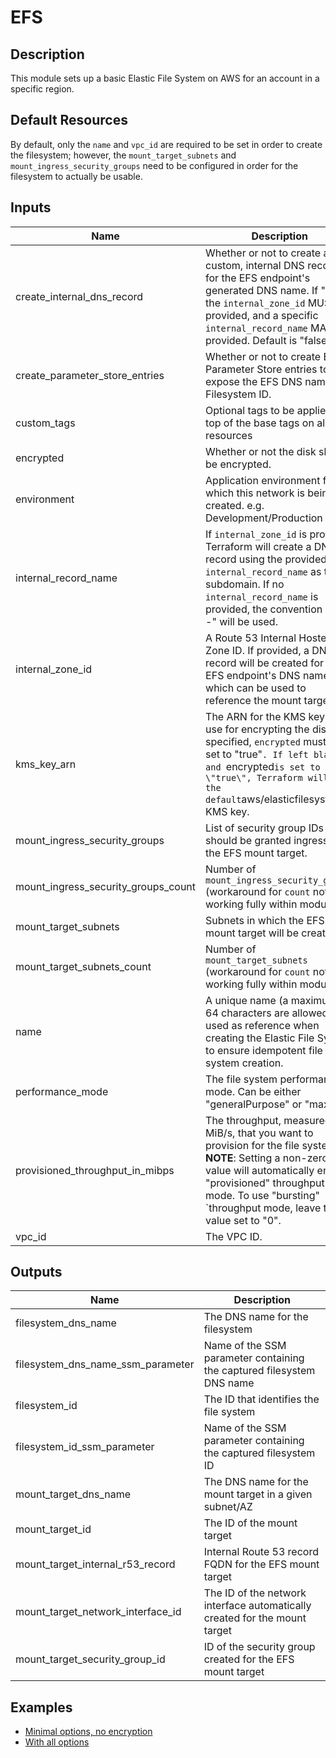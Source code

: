 # EFS

## Description

This module sets up a basic Elastic File System on AWS for an account in a specific region.

## Default Resources

By default, only the `name` and `vpc_id` are required to be set in order to create the filesystem; however, the `mount_target_subnets` and `mount_ingress_security_groups` need to be configured in order for the filesystem to actually be usable.

## Inputs

| Name | Description | Type | Default | Required |
|------|-------------|:----:|:-----:|:-----:|
| create_internal_dns_record | Whether or not to create a custom, internal DNS record for the EFS endpoint's generated DNS name. If \"true\", the `internal_zone_id` MUST be provided, and a specific `internal_record_name` MAY be provided. Default is \"false\". | string | `false` | no |
| create_parameter_store_entries | Whether or not to create EC2 Parameter Store entries to expose the EFS DNS name and Filesystem ID. | string | `true` | no |
| custom_tags | Optional tags to be applied on top of the base tags on all resources | map | `<map>` | no |
| encrypted | Whether or not the disk should be encrypted. | string | `true` | no |
| environment | Application environment for which this network is being created. e.g. Development/Production | string | `Development` | no |
| internal_record_name | If `internal_zone_id` is provided, Terraform will create a DNS record using the provided `internal_record_name` as the subdomain. If no `internal_record_name` is provided, the convention \"efs-<name>-<environment>\" will be used. | string | `` | no |
| internal_zone_id | A Route 53 Internal Hosted Zone ID. If provided, a DNS record will be created for the EFS endpoint's DNS name, which can be used to reference the mount target. | string | `` | no |
| kms_key_arn | The ARN for the KMS key to use for encrypting the disk. If specified, `encrypted` must be set to \"true\"`. If left blank and `encrypted` is set to \"true\", Terraform will use the default `aws/elasticfilesystem` KMS key. | string | `` | no |
| mount_ingress_security_groups | List of security group IDs that should be granted ingress for the EFS mount target. | list | `<list>` | no |
| mount_ingress_security_groups_count | Number of `mount_ingress_security_groups` (workaround for `count` not working fully within modules) | string | `0` | no |
| mount_target_subnets | Subnets in which the EFS mount target will be created. | list | `<list>` | no |
| mount_target_subnets_count | Number of `mount_target_subnets` (workaround for `count` not working fully within modules) | string | `0` | no |
| name | A unique name (a maximum of 64 characters are allowed) used as reference when creating the Elastic File System to ensure idempotent file system creation. | string | - | yes |
| performance_mode | The file system performance mode. Can be either "generalPurpose" or "maxIO". | string | `generalPurpose` | no |
| provisioned_throughput_in_mibps | The throughput, measured in MiB/s, that you want to provision for the file system. **NOTE**: Setting a non-zero value will automatically enable \"provisioned\" throughput mode. To use \"bursting\" `throughput mode, leave this value set to \"0\". | string | `0` | no |
| vpc_id | The VPC ID. | string | - | yes |

## Outputs

| Name | Description |
|------|-------------|
| filesystem_dns_name | The DNS name for the filesystem |
| filesystem_dns_name_ssm_parameter | Name of the SSM parameter containing the captured filesystem DNS name |
| filesystem_id | The ID that identifies the file system |
| filesystem_id_ssm_parameter | Name of the SSM parameter containing the captured filesystem ID |
| mount_target_dns_name | The DNS name for the mount target in a given subnet/AZ |
| mount_target_id | The ID of the mount target |
| mount_target_internal_r53_record | Internal Route 53 record FQDN for the EFS mount target |
| mount_target_network_interface_id | The ID of the network interface automatically created for the mount target |
| mount_target_security_group_id | ID of the security group created for the EFS mount target |

## Examples

* [Minimal options, no encryption](examples/minimal-options-unencrypted.tf)
* [With all options](examples/with-all-options.tf)
